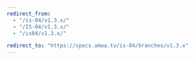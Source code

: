 ```yaml
---
redirect_from:
  - "/is-04/v1.3.x/"
  - "/IS-04/v1.3.x/"
  - "/is04/v1.3.x/"

redirect_to: "https://specs.amwa.tv/is-04/branches/v1.3.x"
---
```

